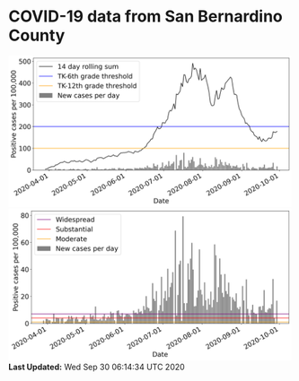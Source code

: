 # COVID-19 data from San Bernardino County
![image1](plots/graph.png)
![image2](plots/classification.png)
**Last Updated:** Wed Sep 30 06:14:34 UTC 2020
